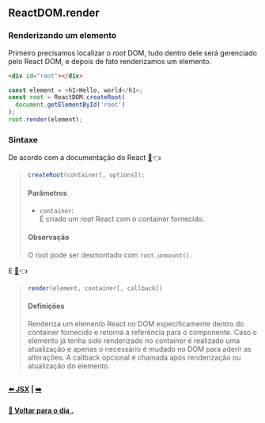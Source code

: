 ## ReactDOM.render

### Renderizando um elemento
Primeiro precisamos localizar o *root* DOM, tudo dentro dele será gerenciado pelo React DOM, e depois de fato renderizamos um elemento.
~~~html
<div id="root"></div>
~~~
~~~javascript
const element = <h1>Hello, world</h1>;
const root = ReactDOM.createRoot(
  document.getElementById('root')
);
root.render(element);
~~~

### Sintaxe
De acordo com a documentação do React [:page_facing_up:](https://reactjs.org/docs/react-dom-client.html#reference):point_left:
> ~~~javascript
> createRoot(container[, options]);
> ~~~
> #### Parâmetros
> - `container`: <br>
> É criado um *root* React com o container fornecido.
> #### Observação
> O root pode ser desmontado com `root.unmount()`.

E [:page_facing_up:](https://reactjs.org/docs/react-dom.html#legacy-reference):point_left:
> ~~~javascript
> render(element, container[, callback])
> ~~~
> #### Definições
> Renderiza um elemento React no DOM especificamente dentro do container fornecido e retorna a referência para o componente.
> Caso o elemento já tenha sido renderizado no container é realizado uma atualização e apenas o necessário é mudado no DOM para aderir as alterações.
> A callback opcional é chamada após renderização ou atualização do elemento.

##

#### [:arrow_left: JSX](./jsx.md#jsx) | [ :arrow_right:](./.md#)

#### [:date: Voltar para o dia .](../#101-hello-world-no-react)
